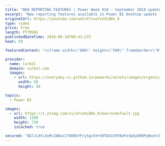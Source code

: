 ```yaml
---
title: "NEW REPORTING FEATURES | Power Week 918 - September 2018 update"
excerpt: "New reporting features available in Power BI Desktop update for September 2018 and we are going to cover them here in Power Week 918.  The features we will cover are: -New scatter plot -New theming features -General availability of report tooltips - Copy paste text in power bi  Enjoy!   Looking for a"
originalUrl: https://youtube.com/watch?v=wYvoXLBDo_0
type: video
price: Free
length: PT7M50S
publishedDateTime: 2018-09-18T08:41:27Z
heat: 50

featuredContent: "<iframe width=\"800\" height=\"500\" frameborder=\"0\" src=\"https://www.youtube.com/embed/wYvoXLBDo_0\" allow=\"accelerometer; autoplay; encrypted-media; gyroscope; picture-in-picture\" allowfullscreen></iframe>"

provider:
  name: Curbal
  domain: curbal.com
  images:
    - url: https://everyday-cc.github.io/powerbi/assets/images/organizations/curbal.com-50x50.jpg
      width: 50
      height: 50

topics:
  - Power BI

images:
  - url: https://i.ytimg.com/vi/wYvoXLBDo_0/maxresdefault.jpg
    width: 1280
    height: 720
    isCached: true

secured: "QGlJL0tLXoMcZABaz27O6RkYP/ytgvS9+VOTD41VXPAUFe3p8yDHOPyWooYcksM8SHRyMrw4HRi8TBkrXz1GzrgANKVP+QCL3EBl/oIM30gzJb+hkk9wSq/yrLRZ1wblRMtp0XQu4xITNeFW4Qn6hA9E6xYRknkIc+yKCB6wZNEgWQfPTMTlRZC7ZOt8uWKL8eVPNK48g5Me0vU/v7ga3tAtVzPqs1A42YFAS1O78erTAsh8fRBKqbhcbSt9HvRNsaTM/B4YjOf37RgqZWdd4SoguCRkh2Nf0tgldSvhy8LVL0LsMFR+bvuKmpx/7uqnSYA3Pc8STwqIN6h9yd/mivOrjnM8x0HyQHhhuBWzYj9oG8KF7ETPm+H1X7Ulu+Q8mT4Vj9O53AHIJZBMDSQnnmt2NTeCpnN7vdMRDQzNWcQ=;l7Hy8No+1/5kBioJqQWRcg=="
---
```


